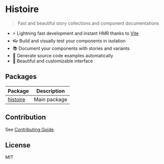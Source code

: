 # Histoire

> Fast and beautiful story collections and component documentations

- ⚡️ Lightning fast development and instant HMR thanks to [Vite](http://vitejs.dev)
- 👓 Build and visually test your components in isolation
- 📚 Document your components with stories and variants
- 📝 Generate source code examples automatically
- 🎨 Beautiful and customizable interface

## Packages

| Package | Description |
| ------- | ----------- |
| [histoire](https://github.com/Akryum/histoire/tree/main/packages/histoire) | Main package |

## Contribution

See [Contributing Guide](https://github.com/Akryum/histoire/blob/main/CONTRIBUTING.md).

## License

MIT
